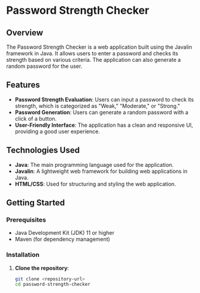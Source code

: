 # Password Strength Checker

## Overview
The Password Strength Checker is a web application built using the Javalin framework in Java. It allows users to enter a password and checks its strength based on various criteria. The application can also generate a random password for the user.

## Features
- **Password Strength Evaluation**: Users can input a password to check its strength, which is categorized as "Weak," "Moderate," or "Strong."
- **Password Generation**: Users can generate a random password with a click of a button.
- **User-Friendly Interface**: The application has a clean and responsive UI, providing a good user experience.

## Technologies Used
- **Java**: The main programming language used for the application.
- **Javalin**: A lightweight web framework for building web applications in Java.
- **HTML/CSS**: Used for structuring and styling the web application.

## Getting Started

### Prerequisites
- Java Development Kit (JDK) 11 or higher
- Maven (for dependency management)

### Installation
1. **Clone the repository**:
   ```bash
   git clone <repository-url>
   cd password-strength-checker
